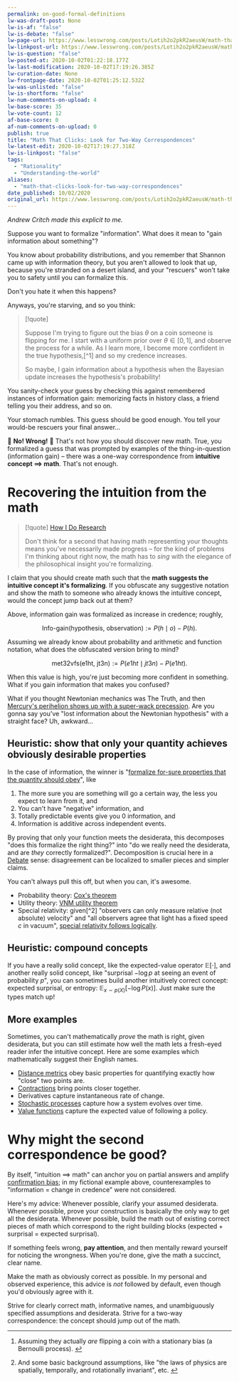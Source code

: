 ```yaml
---
permalink: on-good-formal-definitions
lw-was-draft-post: None
lw-is-af: "false"
lw-is-debate: "false"
lw-page-url: https://www.lesswrong.com/posts/Lotih2o2pkR2aeusW/math-that-clicks-look-for-two-way-correspondences
lw-linkpost-url: https://www.lesswrong.com/posts/Lotih2o2pkR2aeusW/math-that-clicks-look-for-two-way-correspondences
lw-is-question: "false"
lw-posted-at: 2020-10-02T01:22:18.177Z
lw-last-modification: 2020-10-02T17:19:26.385Z
lw-curation-date: None
lw-frontpage-date: 2020-10-02T01:25:12.532Z
lw-was-unlisted: "false"
lw-is-shortform: "false"
lw-num-comments-on-upload: 4
lw-base-score: 35
lw-vote-count: 12
af-base-score: 0
af-num-comments-on-upload: 0
publish: true
title: "Math That Clicks: Look for Two-Way Correspondences"
lw-latest-edit: 2020-10-02T17:19:27.318Z
lw-is-linkpost: "false"
tags: 
  - "Rationality"
  - "Understanding-the-world"
aliases: 
  - "math-that-clicks-look-for-two-way-correspondences"
date_published: 10/02/2020
original_url: https://www.lesswrong.com/posts/Lotih2o2pkR2aeusW/math-that-clicks-look-for-two-way-correspondences
---
```

_Andrew Critch made this explicit to me._

Suppose you want to formalize "information". What does it mean to "gain information about something"?

You know about probability distributions, and you remember that Shannon came up with information theory, but you aren't allowed to look that up, because you're stranded on a desert island, and your "rescuers" won't take you to safety until you can formalize this.

Don't you hate it when this happens?

Anyways, you're starving, and so you think:

> [!quote]
>
> Suppose I'm trying to figure out the bias $\theta$ on a coin someone is flipping for me. I start with a uniform prior over $\theta\in[0,1]$, and observe the process for a while. As I learn more, I become more confident in the true hypothesis,[^1] and so my credence increases.
>
> So maybe, I gain information about a hypothesis when the Bayesian update increases the hypothesis's probability!

You sanity-check your guess by checking this against remembered instances of information gain: memorizing facts in history class, a friend telling you their address, and so on.

Your stomach rumbles. This guess should be good enough. You tell your would-be rescuers your final answer...

🚨 **No! Wrong!** 🚨 That's not how you should discover new math. True, you formalized a guess that was prompted by examples of the thing-in-question (information gain) – there was a one-way correspondence from **intuitive concept $\implies$ math**. That's not enough.

# Recovering the intuition from the math

> [!quote] [How I Do Research](/how-i-do-research)
>
> Don't think for a second that having math representing your thoughts means you've necessarily made progress – for the kind of problems I'm thinking about right now, the math has to _sing_ with the elegance of the philosophical insight you're formalizing.


I claim that you should create math such that the **math suggests the intuitive concept it's formalizing**. If you obfuscate any suggestive notation and show the math to someone who already knows the intuitive concept, would the concept jump back out at them?

Above, information gain was formalized as increase in credence; roughly,

$$
\text{Info-gain}(\text{hypothesis, observation}) := P(h \mid o) - P(h).
$$

Assuming we already know about probability and arithmetic and function notation, what does the obfuscated version bring to mind?

$$
\text{met32vfs}(\text{e1ht, jt3n}) := P(e1ht \mid jt3n) - P(e1ht).
$$

When this value is high, you're just becoming more confident in something. What if you gain information that makes you confused?

What if you thought Newtonian mechanics was The Truth, and then [Mercury's perihelion shows up with a super-wack precession](https://en.wikipedia.org/wiki/Tests_of_general_relativity). Are you gonna say you've "lost information about the Newtonian hypothesis" with a straight face? Uh, awkward...

## Heuristic: show that only your quantity achieves obviously desirable properties

In the case of information, the winner is "[formalize for-sure properties that the quantity should obey](#Characterization)", like

1.  The more sure you are something will go a certain way, the less you expect to learn from it, and
2.  You can't have "negative" information, and
3.  Totally predictable events give you 0 information, and
4.  Information is additive across independent events.

By proving that only your function meets the desiderata, this decomposes "does this formalize the right thing?" into "do we really need the desiderata, and are _they_ correctly formalized?". Decomposition is crucial here in a [Debate](https://openai.com/blog/debate/) sense: disagreement can be localized to smaller pieces and simpler claims.

You can't always pull this off, but when you can, it's awesome.
*   Probability theory: [Cox's theorem](https://en.wikipedia.org/wiki/Cox%27s_theorem)
*   Utility theory: [VNM utility theorem](https://en.wikipedia.org/wiki/Von_Neumann%E2%80%93Morgenstern_utility_theorem)
*   Special relativity: given[^2] "observers can only measure relative (not absolute) velocity" and "all observers agree that light has a fixed speed $c$ in vacuum", [special relativity follows logically](#Traditional_%22two_postulates%22_approach_to_special_relativity).

## Heuristic: compound concepts

If you have a really solid concept, like the expected-value operator $\mathbb{E}[\cdot]$, and another really solid concept, like "surprisal $-\log p$ at seeing an event of probability $p$", you can sometimes build another intuitively correct concept: expected surprisal, or entropy: $\mathbb{E}_{x\sim p(X)}[-\log P(x)]$. Just make sure the types match up!

## More examples

Sometimes, you can't mathematically _prove_ the math is right, given desiderata, but you can still estimate how well the math lets a fresh-eyed reader infer the intuitive concept. Here are some examples which mathematically suggest their English names.
*   [Distance metrics](https://en.wikipedia.org/wiki/Metric_space) obey basic properties for quantifying exactly how "close" two points are.
*   [Contractions](https://en.wikipedia.org/wiki/Contraction_mapping) bring points closer together.
*   Derivatives capture instantaneous rate of change.
*   [Stochastic processes](https://en.wikipedia.org/wiki/Stochastic_process) capture how a system evolves over time.
*   [Value functions](https://medium.com/analytics-vidhya/reinforcement-learning-value-function-and-policy-c22f5bd1d1b0) capture the expected value of following a policy.

# Why might the second correspondence be good?

By itself, "intuition $\implies$ math" can anchor you on partial answers and amplify [confirmation bias](https://explorable.com/confirmation-bias); in my fictional example above, counterexamples to "information = change in credence" were not considered.

Here's my advice: Whenever possible, clarify your assumed desiderata. Whenever possible, prove your construction is basically the only way to get all the desiderata. Whenever possible, build the math out of existing correct pieces of math which correspond to the right building blocks (expected + surprisal = expected surprisal).

If something feels wrong, **pay attention**, and then mentally reward yourself for noticing the wrongness. When you're done, give the math a succinct, clear name.

Make the math as obviously correct as possible. In my personal and observed experience, this advice is _not_ followed by default, even though you'd obviously agree with it.

Strive for clearly correct math, informative names, and unambiguously specified assumptions and desiderata. Strive for a two-way correspondence: the concept should jump out of the math.

<hr/>


1.  Assuming they actually _are_ flipping a coin with a stationary bias (a Bernoulli process). [↩︎](#fnref-cReXycYaQMgJpNGNp-1)
    
2.  And some basic background assumptions, like "the laws of physics are spatially, temporally, and rotationally invariant", etc. [↩︎](#fnref-cReXycYaQMgJpNGNp-2)